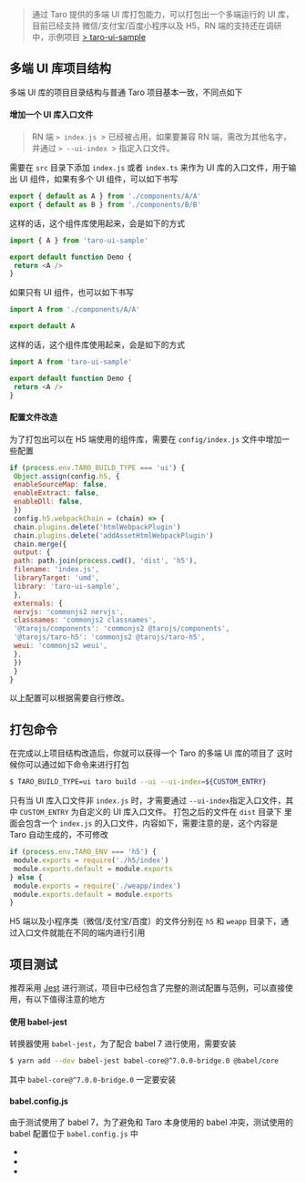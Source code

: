 > 通过 Taro 提供的多端 UI 库打包能力，可以打包出一个多端运行的 UI 库，目前已经支持 微信/支付宝/百度小程序以及 H5，RN 端的支持还在调研中，示例项目
[> taro-ui-sample
](https://github.com/NervJS/taro-ui-sample)
## 多端 UI 库项目结构[​](ui-lib.html#多端-ui-库项目结构)
多端 UI 库的项目目录结构与普通 Taro 项目基本一致，不同点如下
#### 增加一个 UI 库入口文件[​](ui-lib.html#增加一个-ui-库入口文件)
> RN 端
`> index.js
`> 已经被占用，如果要兼容 RN 端，需改为其他名字，并通过
`> --ui-index
`> 指定入口文件。

需要在 `src` 目录下添加 `index.js` 或者 `index.ts` 来作为 UI 库的入口文件，用于输出 UI 组件，如果有多个 UI 组件，可以如下书写
```javascript
export { default as A } from './components/A/A'
export { default as B } from './components/B/B'
```

这样的话，这个组件库使用起来，会是如下的方式
```javascript
import { A } from 'taro-ui-sample'

export default function Demo {
 return <A />
}
```

如果只有 UI 组件，也可以如下书写
```javascript
import A from './components/A/A'

export default A
```

这样的话，这个组件库使用起来，会是如下的方式
```javascript
import A from 'taro-ui-sample'

export default function Demo {
 return <A />
}
```

#### 配置文件改造[​](ui-lib.html#配置文件改造)
为了打包出可以在 H5 端使用的组件库，需要在 `config/index.js` 文件中增加一些配置
```javascript
if (process.env.TARO_BUILD_TYPE === 'ui') {
 Object.assign(config.h5, {
 enableSourceMap: false,
 enableExtract: false,
 enableDll: false,
 })
 config.h5.webpackChain = (chain) => {
 chain.plugins.delete('htmlWebpackPlugin')
 chain.plugins.delete('addAssetHtmlWebpackPlugin')
 chain.merge({
 output: {
 path: path.join(process.cwd(), 'dist', 'h5'),
 filename: 'index.js',
 libraryTarget: 'umd',
 library: 'taro-ui-sample',
 },
 externals: {
 nervjs: 'commonjs2 nervjs',
 classnames: 'commonjs2 classnames',
 '@tarojs/components': 'commonjs2 @tarojs/components',
 '@tarojs/taro-h5': 'commonjs2 @tarojs/taro-h5',
 weui: 'commonjs2 weui',
 },
 })
 }
}
```

以上配置可以根据需要自行修改。
## 打包命令[​](ui-lib.html#打包命令)
在完成以上项目结构改造后，你就可以获得一个 Taro 的多端 UI 库的项目了
这时候你可以通过如下命令来进行打包
```bash
$ TARO_BUILD_TYPE=ui taro build --ui --ui-index=${CUSTOM_ENTRY}
```

只有当 UI 库入口文件非 `index.js` 时，才需要通过 `--ui-index`指定入口文件，其中 `CUSTOM_ENTRY` 为自定义的 UI 库入口文件。
打包之后的文件在 `dist` 目录下
里面会包含一个 `index.js` 的入口文件，内容如下，需要注意的是，这个内容是 Taro 自动生成的，不可修改
```javascript
if (process.env.TARO_ENV === 'h5') {
 module.exports = require('./h5/index')
 module.exports.default = module.exports
} else {
 module.exports = require('./weapp/index')
 module.exports.default = module.exports
}
```

H5 端以及小程序类（微信/支付宝/百度）的文件分别在 `h5` 和 `weapp` 目录下，通过入口文件就能在不同的端内进行引用
## 项目测试[​](ui-lib.html#项目测试)
推荐采用 [Jest](https://jestjs.io/) 进行测试，项目中已经包含了完整的测试配置与范例，可以直接使用，有以下值得注意的地方
#### 使用 babel-jest[​](ui-lib.html#使用-babel-jest)
转换器使用 `babel-jest`，为了配合 babel 7 进行使用，需要安装
```bash
$ yarn add --dev babel-jest babel-core@^7.0.0-bridge.0 @babel/core
```

其中 `babel-core@^7.0.0-bridge.0` 一定要安装
#### babel.config.js[​](ui-lib.html#babelconfigjs)
由于测试使用了 babel 7，为了避免和 Taro 本身使用的 babel 冲突，测试使用的 babel 配置位于 `babel.config.js` 中

- 
- 
-
